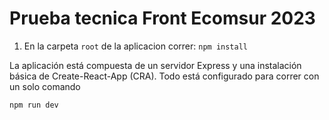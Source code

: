 # Prueba tecnica Front Ecomsur 2023

1. En la carpeta `root` de la aplicacion correr:
   `npm install`

La aplicación está compuesta de un servidor Express y una instalación básica de Create-React-App (CRA). Todo está configurado para correr con un solo comando

`npm run dev`
